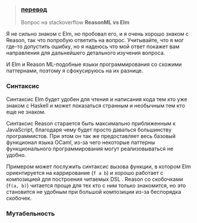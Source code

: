 <!--
- В Elm нет SSR (появилось в 0.19)?
-->

> ### [перевод](https://stackoverflow.com/questions/51015850/reasonml-vs-elm)
> Вопрос на stackoverflow **ReasonML vs Elm**

Я не сильно знаком с Elm, но пробовал его, и я очень хорошо знаком с Reason, так что попробую ответить на вопрос. Учитывайте, что я мог где-то допустить ошибку, но я надеюсь что мой ответ покажет вам направления для дальнейшего детального изучения вопроса.

И Elm и Reason ML-подобные языки программирования со схожими паттернами, поэтому я сфокусируюсь на их разнице.

### Синтаксис

Синтаксис Elm будет удобен для чтения и написания кода тем кто уже знаком с Haskell и может показаться странным и необычным тем кто еще не знаком.

Синтаксис Reason старается быть максимально приближенным к JavaScript, благодаря чему будет просто даваться большинству программистов. При этом он так же предоставляет весь базовый функционал языка OCaml, из-за чего некоторые паттерны функционального программирования могут реализовываться не удобно.

Примером может послужить синтаксис вызова функции, в котором Elm ориентируется на каррирование (`f a b`) и хорошо работает с композицией для построения читаемых DSL <!-- не до конца понял -->. Reason со скобочками (`f(a, b)`) читается проще для тех кто с ним только знакомится, <!-- "(until you accidentally trip on it, since it's of course still different underneath)" - не понял зачем это --> но это становится не удобным при большой композиции из-за беспорядка скобочек.

### Мутабельность